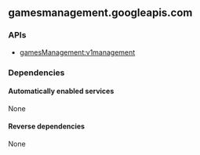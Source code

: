 ## gamesmanagement.googleapis.com

### APIs

* [ gamesManagement:v1management ]( https://gamesmanagement.googleapis.com/$discovery/rest?version=v1management )

### Dependencies

#### Automatically enabled services

None

#### Reverse dependencies

None
